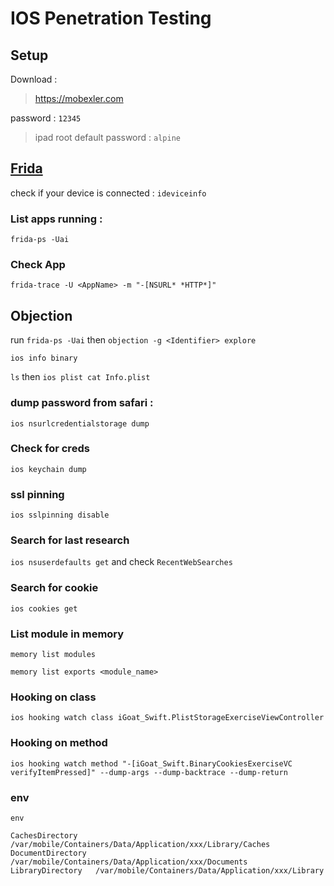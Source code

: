 # IOS Penetration Testing

## **Setup**

Download : 

>https://mobexler.com

password : `12345`


> ipad root default password : `alpine` 

## [Frida](https://github.com/frida)

check if your device is connected : `ideviceinfo`

### List apps running :

`frida-ps -Uai`


### Check App 

`frida-trace -U <AppName> -m "-[NSURL* *HTTP*]"`


## Objection 

run `frida-ps -Uai` then `objection -g <Identifier> explore`


`ios info binary`


`ls` then `ios plist cat Info.plist`


### dump password from safari :

`ios nsurlcredentialstorage dump`

### Check for creds

`ios keychain dump`

### ssl pinning

`ios sslpinning disable`


### Search for last research 

`ios nsuserdefaults get` and check `RecentWebSearches` 


### Search for cookie 

`ios cookies get`
### List module in memory

`memory list modules`

`memory list exports <module_name>`


### Hooking on class


`ios hooking watch class iGoat_Swift.PlistStorageExerciseViewController`


### Hooking on method

`ios hooking watch method "-[iGoat_Swift.BinaryCookiesExerciseVC verifyItemPressed]" --dump-args --dump-backtrace --dump-return`


### env


`env` 

```
CachesDirectory    /var/mobile/Containers/Data/Application/xxx/Library/Caches
DocumentDirectory  /var/mobile/Containers/Data/Application/xxx/Documents
LibraryDirectory   /var/mobile/Containers/Data/Application/xxx/Library
``` 
